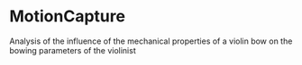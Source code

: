 # MotionCapture
Analysis of the influence of the mechanical properties of a violin bow on the bowing parameters of the violinist
